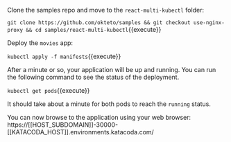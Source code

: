 Clone the samples repo and move to the `react-multi-kubectl` folder:

`git clone https://github.com/okteto/samples && git checkout use-nginx-proxy && cd samples/react-multi-kubectl`{{execute}}

Deploy the `movies` app:

`kubectl apply -f manifests`{{execute}}

After a minute or so, your application will be up and running. You can run the following command to see the status of the deployment.

`kubectl get pods`{{execute}}

It should take about a minute for both pods to reach the `running` status.

You can now browse to the application using your web browser: https://[[HOST_SUBDOMAIN]]-30000-[[KATACODA_HOST]].environments.katacoda.com/